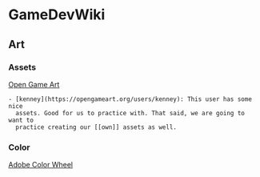 # GameDevWiki

## Art

### Assets

[Open Game Art](https://opengameart.org/)

    - [kenney](https://opengameart.org/users/kenney): This user has some nice
      assets. Good for us to practice with. That said, we are going to want to
      practice creating our [[own]] assets as well.
      

### Color

[Adobe Color Wheel](https://color.adobe.com/)
